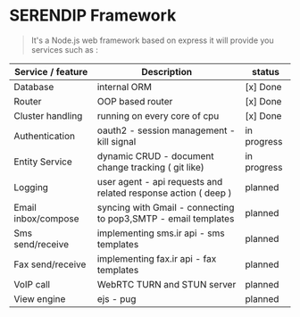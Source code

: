 
# SERENDIP Framework
> It's a Node.js web framework based on express it will provide you services such as :

| Service / feature | Description | status |
|-|-|-|
|Database | internal ORM | [x] Done | 
| Router | OOP based router | [x] Done |
|Cluster handling| running on every core of cpu | [x] Done |
|Authentication | oauth2 - session management - kill signal | in progress |
|Entity Service | dynamic CRUD - document change tracking ( git like)  |  in progress |
|Logging| user agent - api requests and related response action ( deep ) | planned |
|Email inbox/compose| syncing with Gmail - connecting to pop3,SMTP - email templates | planned |
|Sms send/receive| implementing sms.ir api - sms templates | planned |
|Fax send/receive| implementing fax.ir api - fax templates | planned |
|VoIP call| WebRTC TURN and STUN server | planned |
|View engine | ejs - pug | planned |




